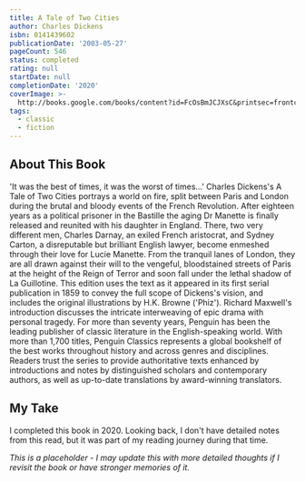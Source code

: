 ```yaml
---
title: A Tale of Two Cities
author: Charles Dickens
isbn: 0141439602
publicationDate: '2003-05-27'
pageCount: 546
status: completed
rating: null
startDate: null
completionDate: '2020'
coverImage: >-
  http://books.google.com/books/content?id=FcOsBmJCJXsC&printsec=frontcover&img=1&zoom=1&source=gbs_api
tags:
  - classic
  - fiction
---
```


## About This Book

'It was the best of times, it was the worst of times...' Charles Dickens's A Tale of Two Cities portrays a world on fire, split between Paris and London during the brutal and bloody events of the French Revolution. After eighteen years as a political prisoner in the Bastille the aging Dr Manette is finally released and reunited with his daughter in England. There, two very different men, Charles Darnay, an exiled French aristocrat, and Sydney Carton, a disreputable but brilliant English lawyer, become enmeshed through their love for Lucie Manette. From the tranquil lanes of London, they are all drawn against their will to the vengeful, bloodstained streets of Paris at the height of the Reign of Terror and soon fall under the lethal shadow of La Guillotine. This edition uses the text as it appeared in its first serial publication in 1859 to convey the full scope of Dickens's vision, and includes the original illustrations by H.K. Browne ('Phiz'). Richard Maxwell's introduction discusses the intricate interweaving of epic drama with personal tragedy. For more than seventy years, Penguin has been the leading publisher of classic literature in the English-speaking world. With more than 1,700 titles, Penguin Classics represents a global bookshelf of the best works throughout history and across genres and disciplines. Readers trust the series to provide authoritative texts enhanced by introductions and notes by distinguished scholars and contemporary authors, as well as up-to-date translations by award-winning translators.

## My Take

I completed this book in 2020. Looking back, I don't have detailed notes from this read, but it was part of my reading journey during that time.

*This is a placeholder - I may update this with more detailed thoughts if I revisit the book or have stronger memories of it.*
